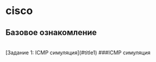 # cisco
## Базовое ознакомление
<br>
[Задание 1: ICMP симуляция](#title1)
###<a id="title1">ICMP симуляция</a>
